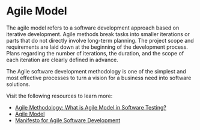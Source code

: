 # Agile Model

The agile model refers to a software development approach based on iterative development. Agile methods break tasks into smaller iterations or parts that do not directly involve long-term planning. The project scope and requirements are laid down at the beginning of the development process. Plans regarding the number of iterations, the duration, and the scope of each iteration are clearly defined in advance.

The Agile software development methodology is one of the simplest and most effective processes to turn a vision for a business need into software solutions.

Visit the following resources to learn more:

- [Agile Methodology: What is Agile Model in Software Testing?](https://www.guru99.com/agile-scrum-extreme-testing.html)
- [Agile Model](https://www.javatpoint.com/software-engineering-agile-model)
- [Manifesto for Agile Software Development](https://agilemanifesto.org/)
